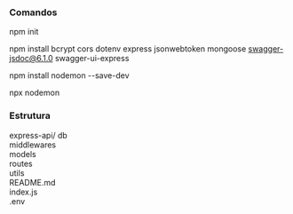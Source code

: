 ### Comandos

npm init  

npm install bcrypt cors dotenv express jsonwebtoken mongoose swagger-jsdoc@6.1.0 swagger-ui-express  

npm install nodemon --save-dev

npx nodemon


### Estrutura
express-api/
db  
middlewares  
models  
routes  
utils  
README.md  
index.js  
.env


